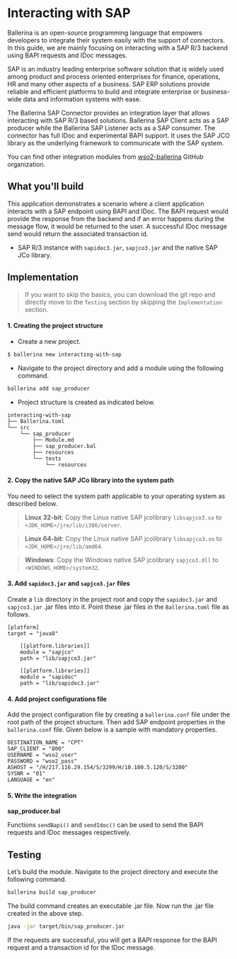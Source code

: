 # Interacting with SAP

Ballerina is an open-source programming language that empowers developers to integrate their system easily with the support of connectors. In this guide, we are mainly focusing on interacting with a SAP R/3 backend using BAPI requests and IDoc messages.

SAP is an industry leading enterprise software solution that is widely used among product and process oriented enterprises for finance, operations, HR and many other aspects of a business. SAP ERP solutions provide reliable and efficient platforms to build and integrate enterprise or business-wide data and information systems with ease. 

The Ballerina SAP Connector provides an integration layer that allows interacting with SAP R/3 based solutions. Ballerina SAP Client acts as a SAP producer while the Ballerina SAP Listener acts as a SAP consumer. The connector has full IDoc and experimental BAPI support. It uses the SAP JCO library as the underlying framework to communicate with the SAP system.

You can find other integration modules from [wso2-ballerina](https://github.com/wso2-ballerina) GitHub organization.

## What you'll build

This application demonstrates a scenario where a client application interacts with a SAP endpoint using BAPI and IDoc. The BAPI request would provide the response from the backend and if an error happens during the message flow, it would be returned to the user. A successful IDoc message send would return the associated transaction id.

<!-- INCLUDE_MD: ../../../../../tutorial-prerequisites.md -->
- SAP R/3 instance with `sapidoc3.jar`, `sapjco3.jar` and the native SAP JCo library.

<!-- INCLUDE_MD: ../../../../../tutorial-get-the-code.md -->

## Implementation

> If you want to skip the basics, you can download the git repo and directly move to the `Testing` section by skipping the `Implementation` section.

#### 1. Creating the project structure

- Create a new project.

```bash
$ ballerina new interacting-with-sap
```

- Navigate to the project directory and add a module using the following command.

```bash
ballerina add sap_producer
```

- Project structure is created as indicated below.

```
interacting-with-sap
├── Ballerina.toml
└── src
    └── sap_producer
        ├── Module.md
        ├── sap_producer.bal
        ├── resources
        └── tests
            └── resources
```

#### 2. Copy the native SAP JCo library into the system path
You need to select the system path applicable to your operating system as described below.
> **Linux 32-bit**: Copy the Linux native SAP jcolibrary `libsapjco3.so` to `<JDK_HOME>/jre/lib/i386/server`.

> **Linux 64-bit**: Copy the Linux native SAP jcolibrary `libsapjco3.so` to `<JDK_HOME>/jre/lib/amd64`.

> **Windows**: Copy the Windows native SAP jcolibrary `sapjco3.dll` to `<WINDOWS_HOME>/system32`.

#### 3. Add `sapidoc3.jar` and `sapjco3.jar` files

Create a `lib` directory in the project root and copy the `sapidoc3.jar` and `sapjco3.jar` .jar files into it. 
Point these .jar files in the `Ballerina.toml` file as follows.
```
[platform]
target = "java8"

    [[platform.libraries]]
    module = "sapjco"
    path = "lib/sapjco3.jar"

    [[platform.libraries]]
    module = "sapidoc"
    path = "lib/sapidoc3.jar"
```

#### 4. Add project configurations file

Add the project configuration file by creating a `ballerina.conf` file under the root path of the project structure.
Then add SAP endpoint properties in the `ballerina.conf` file. Given below is a sample with mandatory properties.

```
DESTINATION_NAME = "CPT"
SAP_CLIENT = "800"
USERNAME = "wso2_user"
PASSWORD = "wso2_pass"
ASHOST = "/H/217.116.29.154/S/3299/H/10.100.5.120/S/3200"
SYSNR = "01"
LANGUAGE = "en"
```

#### 5. Write the integration

**sap_producer.bal**
<!-- INCLUDE_CODE: src/sap_producer/sap_producer.bal -->

Functions `sendBapi()` and `sendIdoc()` can be used to send the BAPI requests and IDoc messages respectively.

## Testing

Let’s build the module. Navigate to the project directory and execute the following command.

```bash
ballerina build sap_producer
```

The build command creates an executable .jar file. Now run the .jar file created in the above step. 

```bash
java -jar target/bin/sap_producer.jar
```

If the requests are successful, you will get a BAPI response for the BAPI request and a transaction id for the IDoc message.
